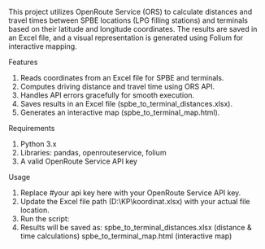This project utilizes OpenRoute Service (ORS) to calculate distances and travel times between SPBE locations (LPG filling stations) and terminals based on their latitude and longitude coordinates. The results are saved in an Excel file, and a visual representation is generated using Folium for interactive mapping.

Features
1. Reads coordinates from an Excel file for SPBE and terminals.
2. Computes driving distance and travel time using ORS API.
3. Handles API errors gracefully for smooth execution.
4. Saves results in an Excel file (spbe_to_terminal_distances.xlsx).
5. Generates an interactive map (spbe_to_terminal_map.html).

Requirements
1. Python 3.x
2. Libraries: pandas, openrouteservice, folium
3. A valid OpenRoute Service API key

Usage
1. Replace #your api key here with your OpenRoute Service API key.
2. Update the Excel file path (D:\\KP\\koordinat.xlsx) with your actual file location.
3. Run the script:
4. Results will be saved as:
spbe_to_terminal_distances.xlsx (distance & time calculations)
spbe_to_terminal_map.html (interactive map)
